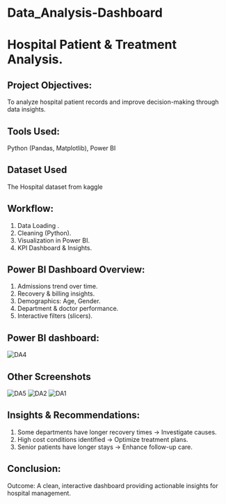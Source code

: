 # Data_Analysis-Dashboard
# Hospital Patient & Treatment Analysis.
## Project Objectives:
To analyze hospital patient records and improve decision-making through data insights.
## Tools Used:
Python (Pandas, Matplotlib), Power BI
## Dataset Used
The Hospital dataset from kaggle
## Workflow:
1. Data Loading .
2. Cleaning (Python).
3. Visualization in Power BI.
4. KPI Dashboard & Insights.
## Power BI Dashboard Overview:
1. Admissions trend over time.
2. Recovery & billing insights.
3. Demographics: Age, Gender.
4. Department & doctor performance.
5. Interactive filters (slicers).
## Power BI dashboard:
![DA4](https://github.com/user-attachments/assets/4efd4e04-f3f7-42c5-8510-ca4cc06497fb)
## Other Screenshots
![DA5](https://github.com/user-attachments/assets/5d3d0fa4-cb58-400c-b84b-6cb50942ce4a)
![DA2](https://github.com/user-attachments/assets/be35c370-d0cd-41a1-9210-a864528b3dcc)
![DA1](https://github.com/user-attachments/assets/38adc5e5-fd97-45a4-8c6c-cf0b88a7fdcd)
## Insights & Recommendations:
1. Some departments have longer recovery times → Investigate causes.
2. High cost conditions identified → Optimize treatment plans.
3. Senior patients have longer stays → Enhance follow-up care.
## Conclusion:
Outcome:
A clean, interactive dashboard providing actionable insights for hospital management.


